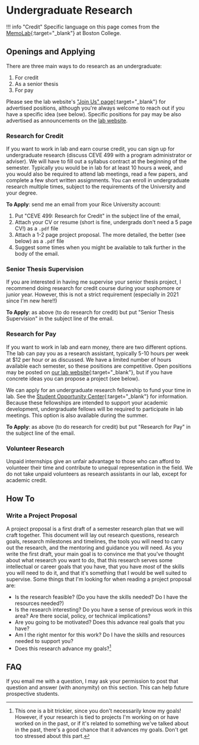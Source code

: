 # Undergraduate Research

!!! info "Credit"
    Specific language on this page comes from the [MemoLab](https://github.com/memobc/memolab-manual){:target="_blank"} at Boston College.


## Openings and Applying

There are three main ways to do research as an undergraduate:

1. For credit
1. As a senior thesis
1. For pay

Please see the lab website's ["Join Us" page](https://dossgollin-lab.github.io/join-the-lab){:target="_blank"} for advertised positions, although you're always welcome to reach out if you have a specific idea (see below).
Specific positions for pay may be also advertised as announcements on the [lab website](https://dossgollin-lab.github.io/).

### Research for Credit

If you want to work in lab and earn course credit, you can sign up for undergraduate research (discuss CEVE 499 with a program administrator or adviser).
We will have to fill out a syllabus contract at the beginning of the semester.
Typically you would be in lab for at least 10 hours a week, and you would also be required to attend lab meetings, read a few papers, and complete a few short written assignments.
You can enroll in undergraduate research multiple times, subject to the requirements of the University and your degree.

**To Apply**: send me an email from your Rice University account:

1. Put "CEVE 499: Research for Credit" in the subject line of the email,
1. Attach your CV or resume (short is fine, undergrads don't need a 5 page CV!) as a `.pdf` file
1. Attach a 1-2 page project proposal. The more detailed, the better (see below) as a `.pdf` file
1. Suggest some times when you might be available to talk further in the body of the email.

### Senior Thesis Supervision

If you are interested in having me supervise your senior thesis project, I recommend doing research for credit course during your sophomore or junior year.
However, this is not a strict requirement (especially in 2021 since I'm new here!!)

**To Apply**: as above (to do research for credit) but put "Senior Thesis Supervision" in the subject line of the email.

### Research for Pay

If you want to work in lab and earn money, there are two different options.
The lab can pay you as a research assistant, typically 5-10 hours per week at $12 per hour or as discussed.
We have a limited number of hours available each semester, so these positions are competitive.
Open positions may be posted on [our lab website](https://dossgollin-lab.github.io/join-the-lab){:target="_blank"}, but if you have concrete ideas you can propose a project (see below).

We can apply for an undergraduate research fellowship to fund your time in lab.
See the [Student Opportunity Center](https://ouri.rice.edu/student-opportunity-center){:target="_blank"} for information.
Because these fellowships are intended to support your academic development, undergraduate fellows will be required to participate in lab meetings.
This option is also available during the summer.

**To Apply**: as above (to do research for credit) but put "Research for Pay" in the subject line of the email.

### Volunteer Research

Unpaid internships give an unfair advantage to those who can afford to volunteer their time and contribute to unequal representation in the field.
We do not take unpaid volunteers as research assistants in our lab, except for academic credit.

## How To

### Write a Project Proposal

A project proposal is a first draft of a semester research plan that we will craft together.
This document will lay out research questions, research goals, research milestones and timelines, the tools you will need to carry out the research, and the mentoring and guidance you will need.
As you write the first draft, your main goal is to convince me that you've thought about what research you want to do, that this research serves some intellectual or career goals that you have, that you have _most_ of the skills you will need to do it, and that it's something that I would be well suited to supervise.
Some things that I'm looking for when reading a project proposal are:

- Is the research feasible? (Do you have the skills needed? Do I have the resources needed?)
- Is the research interesting? Do you have a sense of previous work in this area? Are there social, policy, or technical implications?
- Are you going to be motivated? Does this advance real goals that you have?
- Am I the right mentor for this work? Do I have the skills and resources needed to support you?
- Does this research advance my goals?[^tricky]

## FAQ

If you email me with a question, I may ask your permission to post that question and answer (with anonymity) on this section.
This can help future prospective students.

[^tricky]: This one is a bit trickier, since you don't necessarily know my goals! However, if your research is tied to projects I'm working on or have worked on in the past, or if it's related to something we've talked about in the past, there's a good chance that it advances my goals. Don't get too stressed about this part.
